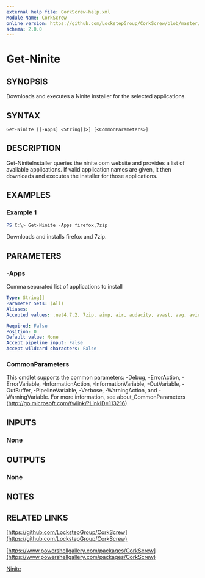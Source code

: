 ```yaml
---
external help file: CorkScrew-help.xml
Module Name: CorkScrew
online version: https://github.com/LockstepGroup/CorkScrew/blob/master/docs/Get-Ninite.md
schema: 2.0.0
---
```


# Get-Ninite

## SYNOPSIS
Downloads and executes a Ninite installer for the selected applications.

## SYNTAX

```
Get-Ninite [[-Apps] <String[]>] [<CommonParameters>]
```

## DESCRIPTION
Get-NiniteInstaller queries the ninite.com website and provides a list of available applications. If valid application names are given, it then downloads and executes the installer for those applications.

## EXAMPLES

### Example 1
```powershell
PS C:\> Get-Ninite -Apps firefox,7zip
```

Downloads and installs firefox and 7zip.

## PARAMETERS

### -Apps
Comma separated list of applications to install

```yaml
Type: String[]
Parameter Sets: (All)
Aliases:
Accepted values: .net4.7.2, 7zip, aimp, air, audacity, avast, avg, avira, blender, cccp, cdburnerxp, chrome, classicstart, cutepdf, discord, dropbox, eclipse, essentials, evernote, everything, faststone, filezilla, firefox, foobar, foxit, gimp, glary, gom, googlebackupandsync, googleearth, greenshot, handbrake, imgburn, infrarecorder, inkscape, irfanview, itunes, java8, jdk8, jdkx11, jdkx8, keepass2, klitecodecs, krita, launchy, libreoffice, malwarebytes, mediamonkey, musicbee, notepadplusplus, nvda, onedrive, openoffice, operaChromium, paint.net, pdfcreator, peazip, pidgin, putty, python, qbittorrent, realvnc, revo, sharex, shockwave, silverlight, skype, spotify, spybot2, steam, sugarsync, sumatrapdf, super, teamviewer14, teracopy, thunderbird, trillian, vlc, vscode, winamp, windirstat, winmerge, winrar, winscp, xnview

Required: False
Position: 0
Default value: None
Accept pipeline input: False
Accept wildcard characters: False
```

### CommonParameters
This cmdlet supports the common parameters: -Debug, -ErrorAction, -ErrorVariable, -InformationAction, -InformationVariable, -OutVariable, -OutBuffer, -PipelineVariable, -Verbose, -WarningAction, and -WarningVariable. For more information, see about_CommonParameters (http://go.microsoft.com/fwlink/?LinkID=113216).

## INPUTS

### None
## OUTPUTS

### None
## NOTES

## RELATED LINKS

[https://github.com/LockstepGroup/CorkScrew](https://github.com/LockstepGroup/CorkScrew)

[https://www.powershellgallery.com/packages/CorkScrew](https://www.powershellgallery.com/packages/CorkScrew)

[Ninite](https://ninite.com)